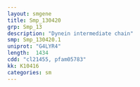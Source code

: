 ```yaml
---
layout: smgene
title: Smp_130420
grp: Smp_13
description: "Dynein intermediate chain"
smp: Smp_130420.1
uniprot: "G4LYR4"
length:  1434
cdd: "cl21455, pfam05783"
kk: K10416
categories: sm
---
```

